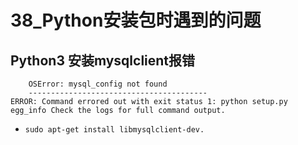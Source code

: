 # 38_Python安装包时遇到的问题

## Python3 安装mysqlclient报错

```
    OSError: mysql_config not found
    ----------------------------------------
ERROR: Command errored out with exit status 1: python setup.py egg_info Check the logs for full command output.
```

- `sudo apt-get install libmysqlclient-dev.`